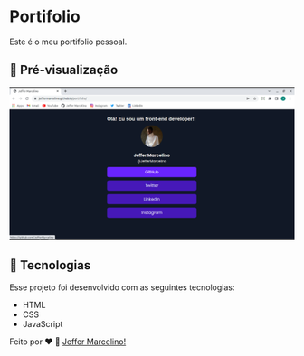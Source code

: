 # Portifolio

Este é o meu portifolio pessoal.

## 👀 Pré-visualização
<img src="./.github/preview.png" alt="Preview 1">

## 🚀 Tecnologias

Esse projeto foi desenvolvido com as seguintes tecnologias:
- HTML
- CSS
- JavaScript

Feito por ♥ :wave: [Jeffer Marcelino!](https://github.com/JefferMarcelino/)
